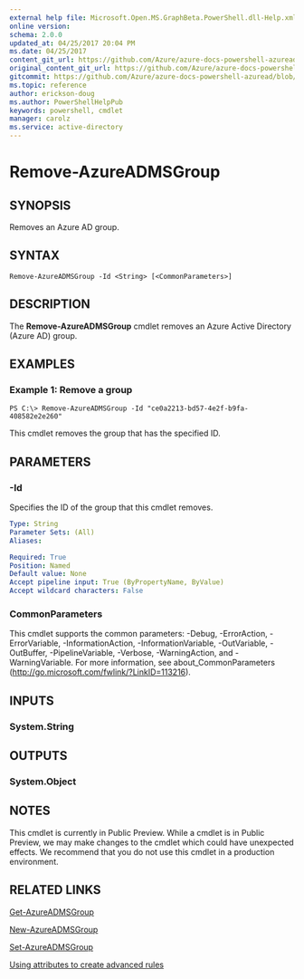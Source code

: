 ```yaml
---
external help file: Microsoft.Open.MS.GraphBeta.PowerShell.dll-Help.xml
online version:
schema: 2.0.0
updated_at: 04/25/2017 20:04 PM
ms.date: 04/25/2017
content_git_url: https://github.com/Azure/azure-docs-powershell-azuread/blob/rodejo5-10/Azure%20AD%20Cmdlets/AzureAD/v2preview/Remove-AzureADMSGroup.md
original_content_git_url: https://github.com/Azure/azure-docs-powershell-azuread/blob/rodejo5-10/Azure%20AD%20Cmdlets/AzureAD/v2preview/Remove-AzureADMSGroup.md
gitcommit: https://github.com/Azure/azure-docs-powershell-azuread/blob/c5cc449ee6e2b805fc85a9e05130b06b10899f67
ms.topic: reference
author: erickson-doug
ms.author: PowerShellHelpPub
keywords: powershell, cmdlet
manager: carolz
ms.service: active-directory
---
```


# Remove-AzureADMSGroup

## SYNOPSIS
Removes an Azure AD group.

## SYNTAX

```
Remove-AzureADMSGroup -Id <String> [<CommonParameters>]
```

## DESCRIPTION
The **Remove-AzureADMSGroup** cmdlet removes an Azure Active Directory (Azure AD) group.

## EXAMPLES

### Example 1: Remove a group
```
PS C:\> Remove-AzureADMSGroup -Id "ce0a2213-bd57-4e2f-b9fa-408582e2e260"
```

This cmdlet removes the group that has the specified ID.

## PARAMETERS

### -Id
Specifies the ID of the group that this cmdlet removes.

```yaml
Type: String
Parameter Sets: (All)
Aliases: 

Required: True
Position: Named
Default value: None
Accept pipeline input: True (ByPropertyName, ByValue)
Accept wildcard characters: False
```

### CommonParameters
This cmdlet supports the common parameters: -Debug, -ErrorAction, -ErrorVariable, -InformationAction, -InformationVariable, -OutVariable, -OutBuffer, -PipelineVariable, -Verbose, -WarningAction, and -WarningVariable. For more information, see about_CommonParameters (http://go.microsoft.com/fwlink/?LinkID=113216).

## INPUTS

### System.String

## OUTPUTS

### System.Object

## NOTES
This cmdlet is currently in Public Preview.
While a cmdlet is in Public Preview, we may make changes to the cmdlet which could have unexpected effects.
We recommend that you do not use this cmdlet in a production environment.

## RELATED LINKS

[Get-AzureADMSGroup](./Get-AzureADMSGroup.md)

[New-AzureADMSGroup](./New-AzureADMSGroup.md)

[Set-AzureADMSGroup](./Set-AzureADMSGroup.md)

[Using attributes to create advanced rules](https://azure.microsoft.com/en-us/documentation/articles/active-directory-accessmanagement-groups-with-advanced-rules/)
